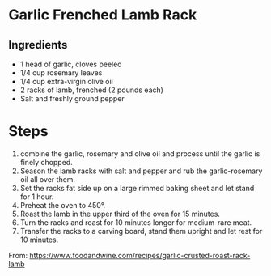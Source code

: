 # Garlic Frenched Lamb Rack
## Ingredients
* 1 head of garlic, cloves peeled 
* 1/4 cup rosemary leaves 
* 1/4 cup extra-virgin olive oil 
* 2 racks of lamb, frenched (2 pounds each) 
* Salt and freshly ground pepper

# Steps
1. combine the garlic, rosemary and olive oil and process until the garlic is finely chopped. 
2. Season the lamb racks with salt and pepper and rub the garlic-rosemary oil all over them. 
3. Set the racks fat side up on a large rimmed baking sheet and let stand for 1 hour.
4. Preheat the oven to 450°. 
5. Roast the lamb in the upper third of the oven for 15 minutes. 
6. Turn the racks and roast for 10 minutes longer for medium-rare meat. 
7. Transfer the racks to a carving board, stand them upright and let rest for 10 minutes.

From: https://www.foodandwine.com/recipes/garlic-crusted-roast-rack-lamb
